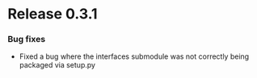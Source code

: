 # Release 0.3.1

<h3>Bug fixes</h3>

* Fixed a bug where the interfaces submodule was not correctly being packaged via setup.py
